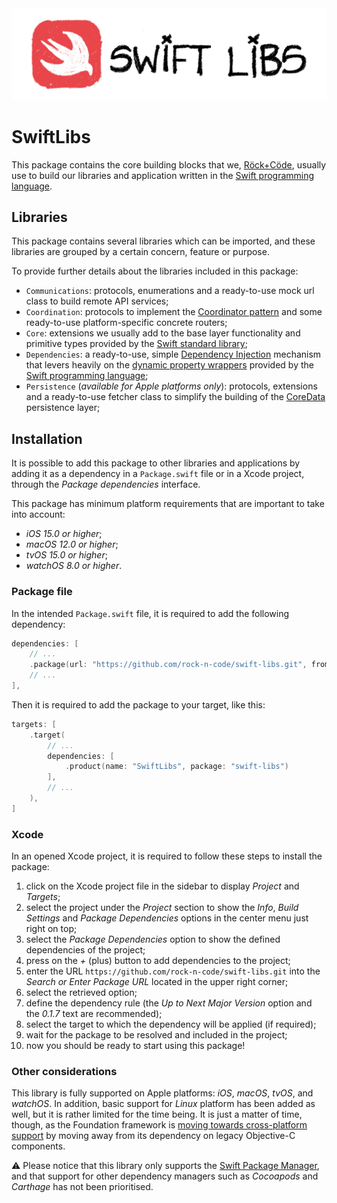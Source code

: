 <center>
    <picture>
        <source srcset="imgs/swiftlibs-logo-dark.svg" media="(prefers-color-scheme: dark)">
        <img src="imgs/swiftlibs-logo-light.svg" alt="Shows the hand-drawn SwiftLibs package logo centered in the page.">
    </picture>
</center>

# SwiftLibs

This package contains the core building blocks that we, [Röck+Cöde](https://rock-n-code.com), usually use to build our libraries and application written in the [Swift programming language](https://www.swift.org/documentation/).

## Libraries

This package contains several libraries which can be imported, and these libraries are grouped by a certain concern, feature or purpose.

To provide further details about the libraries included in this package:
* `Communications`: protocols, enumerations and a ready-to-use mock url class to build remote API services;
* `Coordination`: protocols to implement the [Coordinator pattern](https://khanlou.com/2015/01/the-coordinator/) and some ready-to-use platform-specific concrete routers; 
* `Core`: extensions we usually add to the base layer functionality and primitive types provided by the [Swift standard library](https://https://www.swift.org/documentation/#standard-library);
* `Dependencies`: a ready-to-use, simple [Dependency Injection](https://en.wikipedia.org/wiki/Dependency_injection) mechanism that levers heavily on the [dynamic property wrappers](https://www.hackingwithswift.com/plus/intermediate-swiftui/creating-a-custom-property-wrapper-using-dynamicproperty) provided by the [Swift programming language](https://docs.swift.org/swift-book/documentation/the-swift-programming-language/properties/#Projecting-a-Value-From-a-Property-Wrapper);
* `Persistence` (*available for Apple platforms only*): protocols, extensions and a ready-to-use fetcher class to simplify the building of the [CoreData](https://developer.apple.com/documentation/coredata) persistence layer;

## Installation

It is possible to add this package to other libraries and applications by adding it as a dependency in a `Package.swift` file or in a Xcode project, through the *Package dependencies* interface.

This package has minimum platform requirements that are important to take into account:
* *iOS 15.0 or higher*;
* *macOS 12.0 or higher*;
* *tvOS 15.0 or higher*;
* *watchOS 8.0 or higher*.

### Package file

In the intended `Package.swift` file, it is required to add the following dependency:

```swift
dependencies: [
    // ...
    .package(url: "https://github.com/rock-n-code/swift-libs.git", from: "0.1.7")
    // ...
],
```

Then it is required to add the package to your target, like this:

```swift
targets: [
    .target(
        // ...
        dependencies: [
            .product(name: "SwiftLibs", package: "swift-libs")
        ],
        // ...
    ),
]
```

### Xcode 

In an opened Xcode project, it is required to follow these steps to install the package:

1. click on the Xcode project file in the sidebar to display *Project* and *Targets*;
2. select the project under the *Project* section to show the *Info*, *Build Settings* and *Package Dependencies* options in the center menu just right on top;
3. select the *Package Dependencies* option to show the defined dependencies of the project;
4. press on the *+* (plus) button to add dependencies to the project;
5. enter the URL `https://github.com/rock-n-code/swift-libs.git` into the *Search or Enter Package URL* located in the upper right corner;
6. select the retrieved option;
7. define the dependency rule (the *Up to Next Major Version* option and the *0.1.7* text are recommended);
8. select the target to which the dependency will be applied (if required);
9. wait for the package to be resolved and included in the project;
10. now you should be ready to start using this package!

### Other considerations

This library is fully supported on Apple platforms: *iOS*, *macOS*, *tvOS*, and *watchOS*. In addition, basic support for *Linux* platform has been added as well, but it is rather limited for the time being. It is just a matter of time, though, as the Foundation framework is [moving towards cross-platform support](https://www.swift.org/blog/foundation-preview-now-available) by moving away from its dependency on legacy Objective-C components. 

⚠️ Please notice that this library only supports the [Swift Package Manager](https://www.swift.org/package-manager/), and that support for other dependency managers such as *Cocoapods* and *Carthage* has not been prioritised. 
